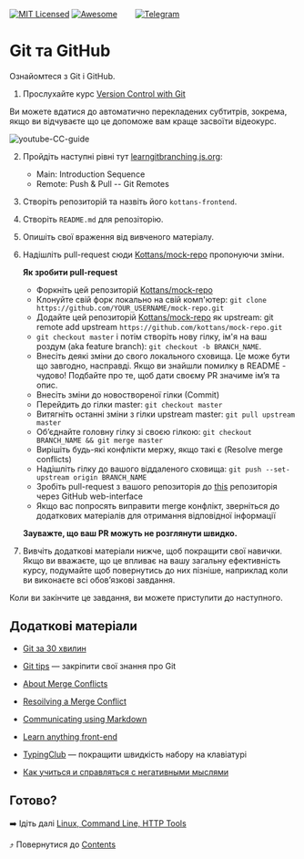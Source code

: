 [![MIT Licensed][icon-mit]][license]
[![Awesome][icon-awesome]][awesome]
&nbsp;&nbsp;&nbsp;&nbsp;&nbsp;&nbsp;
[![Telegram][icon-chat]][chat]

# Git та GitHub

Ознайомтеся з Git і GitHub.

 1. Прослухайте курс [Version Control with Git](https://www.udacity.com/course/version-control-with-git--ud123)

   Ви можете вдатися до автоматично перекладених субтитрів, зокрема, якщо ви відчуваєте що
   це допоможе вам краще засвоїти відеокурс.

   ![youtube-CC-guide](../img/youtube-captions.png)

 2. Пройдіть наступні рівні тут [learngitbranching.js.org](https://learngitbranching.js.org/):
    - Main: Introduction Sequence
    - Remote: Push & Pull -- Git Remotes

 3. Створіть репозиторій та назвіть його `kottans-frontend`.

 4. Створіть `README.md` для репозіторію.

 5. Опишіть свої враження від вивченого матеріалу.

 6. Надішліть pull-request сюди [Kottans/mock-repo][mock-repo] пропонуючи зміни.
 
    **Як зробити pull-request**
 
    * Форкніть цей репозиторій [Kottans/mock-repo][mock-repo]
    * Клонуйте свій форк локально на свій комп'ютер: `git clone https://github.com/YOUR_USERNAME/mock-repo.git`
    * Додайте цей репозиторій [Kottans/mock-repo][mock-repo] як upstream: git remote add upstream `https://github.com/kottans/mock-repo.git`
    * `git checkout master` і потім створіть нову гілку, ім'я на ваш роздум (aka feature branch): `git checkout -b BRANCH_NAME`.
    * Внесіть деякі зміни до свого локального сховища. Це може бути що завгодно, насправді. Якщо ви знайшли помилку в README - чудово!
    Подбайте про те, щоб дати своєму PR значиме ім’я та опис.
    * Внесіть зміни до новоствореної гілки (Сommit)
    * Перейдить до гілки master: `git checkout master`
    * Витягніть останні зміни з гілки upstream master: `git pull upstream master`
    * Об’єднайте головну гілку зі своєю гілкою: `git checkout BRANCH_NAME && git merge master`
    * Вирішіть будь-які конфлікти мержу, якщо такі є (Resolve merge conflicts)
    * Надішліть гілку до вашого віддаленого сховища: `git push --set-upstream origin BRANCH_NAME`
    * Зробіть pull-request з вашого репозиторія до [this][mock-repo] репозиторія через GitHub web-interface
    * Якщо вас попросять виправити merge конфлікт, зверніться до додаткових матеріалів для отримання відповідної інформації

    **Зауважте, що ваш PR можуть не розглянути швидко.**

 7. Вивчіть додаткові матеріали нижче, щоб покращити свої навички.
    Якщо ви вважаєте, що це впливає на вашу загальну ефективність курсу, подумайте щоб
    повернутись до них пізніше, наприклад коли ви виконаєте всі обов’язкові завдання.

Коли ви закінчите це завдання, ви можете приступити до наступного.

## Додаткові матеріали

* [Git за 30 хвилин](https://codeguida.com/post/453)

* [Git tips](http://sixrevisions.com/web-development/git-tips/) — закріпити свої знання про Git

* [About Merge Conflicts](https://docs.github.com/en/free-pro-team@latest/github/collaborating-with-issues-and-pull-requests/about-merge-conflicts)

* [Resoilving a Merge Conflict](https://docs.github.com/en/free-pro-team@latest/github/collaborating-with-issues-and-pull-requests/resolving-a-merge-conflict-using-the-command-line)

* [Communicating using Markdown](https://lab.github.com/githubtraining/communicating-using-markdown)

* [Learn anything front-end](https://learn-anything.xyz/web-development/front-end)

* [TypingClub](https://www.typingclub.com/) — покращити швидкість набору на клавіатурі

* [Как учиться и справляться с негативными мыслями](https://guides.hexlet.io/learning/)

## Готово?

➡️ Ідіть далі [Linux, Command Line, HTTP Tools](linux-cli-http.md)

⤴️ Повернутися до [Contents](../contents.md)


[icon-chat]: https://img.shields.io/badge/chat-on%20telegram-blue.svg
[icon-mit]: https://img.shields.io/badge/license-MIT-blue.svg
[icon-awesome]: https://cdn.rawgit.com/sindresorhus/awesome/d7305f38d29fed78fa85652e3a63e154dd8e8829/media/badge.svg

[license]: https://github.com/Kottans/web/blob/master/LICENSE.md
[awesome]: https://github.com/sindresorhus/awesome#front-end-development
[chat]: https://t.me/joinchat/CX8EF1JmLm9IM6J6oy2U7Q

[mock-repo]: https://github.com/Kottans/mock-repo
